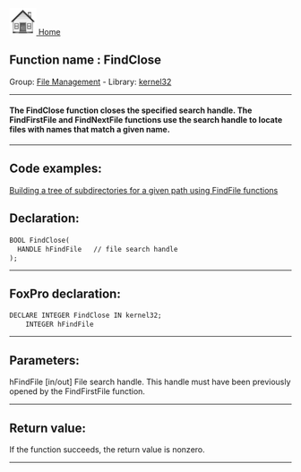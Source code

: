 [<img src="../../images/home.png"> Home ](https://github.com/VFPX/Win32API)  

## Function name : FindClose
Group: [File Management](../../functions_group.md#File_Management)  -  Library: [kernel32](../../libraries.md#kernel32)  
***  


#### The FindClose function closes the specified search handle. The FindFirstFile and FindNextFile functions use the search handle to locate files with names that match a given name.
***  


## Code examples:
[Building a tree of subdirectories for a given path using FindFile functions](../../samples/sample_236.md)  

## Declaration:
```foxpro  
BOOL FindClose(
  HANDLE hFindFile   // file search handle
);  
```  
***  


## FoxPro declaration:
```foxpro  
DECLARE INTEGER FindClose IN kernel32;
	INTEGER hFindFile  
```  
***  


## Parameters:
hFindFile 
[in/out] File search handle. This handle must have been previously opened by the FindFirstFile function.   
***  


## Return value:
If the function succeeds, the return value is nonzero.  
***  

